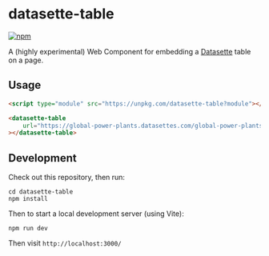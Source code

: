 # datasette-table

[![npm](https://img.shields.io/npm/v/datasette-table)](https://www.npmjs.com/package/datasette-table)

A (highly experimental) Web Component for embedding a [Datasette](https://datasette.io/) table on a page.

## Usage

```html
<script type="module" src="https://unpkg.com/datasette-table?module"></script>

<datasette-table
    url="https://global-power-plants.datasettes.com/global-power-plants/global-power-plants.json"
></datasette-table>
```

## Development

Check out this repository, then run:

    cd datasette-table
    npm install

Then to start a local development server (using Vite):

    npm run dev

Then visit `http://localhost:3000/`
